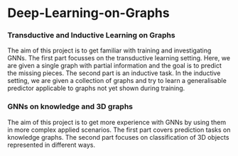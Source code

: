 # Deep-Learning-on-Graphs

### Transductive and Inductive Learning on Graphs

The aim of this project is to get familiar with training and investigating GNNs. The
first part focusses on the transductive learning setting. Here, we are given a single
graph with partial information and the goal is to predict the missing pieces. The
second part is an inductive task. In the inductive setting, we are given a collection
of graphs and try to learn a generalisable predictor applicable to graphs not yet
shown during training.

### GNNs on knowledge and 3D graphs

The aim of this project is to get more experience with GNNs by using them in more
complex applied scenarios. The first part covers prediction tasks on knowledge
graphs. The second part focuses on classification of 3D objects represented in
different ways.
